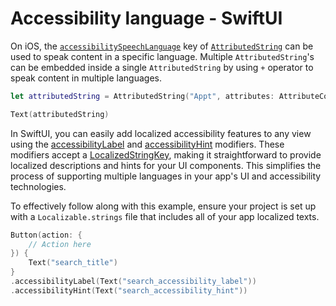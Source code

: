 # Accessibility language - SwiftUI

On iOS, the [`accessibilitySpeechLanguage`](https://developer.apple.com/documentation/foundation/nsattributedstring/key/1620188-accessibilityspeechlanguage) key of [`AttributedString`](https://developer.apple.com/documentation/foundation/attributedstring) can be used to speak content in a specific language. Multiple `AttributedString`'s can be embedded inside a single `AttributedString` by using `+` operator to speak content in multiple languages.

```swift
let attributedString = AttributedString("Appt", attributes: AttributeContainer([.accessibilitySpeechLanguage: "nl_NL"]))

Text(attributedString)
```

In SwiftUI, you can easily add localized accessibility features to any view using the [accessibilityLabel](https://developer.apple.com/documentation/swiftui/view/accessibilitylabel(_:)-1d7jv) and [accessibilityHint](https://developer.apple.com/documentation/swiftui/view/accessibilityhint(_:)-3i2vu) modifiers. These modifiers accept a [LocalizedStringKey](https://developer.apple.com/documentation/swiftui/localizedstringkey), making it straightforward to provide localized descriptions and hints for your UI components. This simplifies the process of supporting multiple languages in your app's UI and accessibility technologies.

To effectively follow along with this example, ensure your project is set up with a `Localizable.strings` file that includes all of your app localized texts.

```swift
Button(action: {
    // Action here
}) {
    Text("search_title")
}
.accessibilityLabel(Text("search_accessibility_label"))
.accessibilityHint(Text("search_accessibility_hint"))
```
